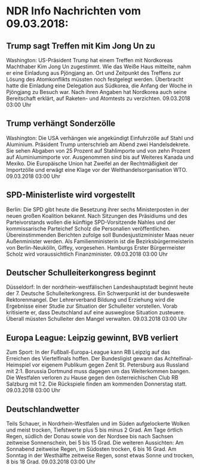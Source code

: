 # NDR Info Nachrichten vom 09.03.2018:


## Trump sagt Treffen mit Kim Jong Un zu
Washington: US-Präsident Trump hat einem Treffen mit Nordkoreas Machthaber Kim Jong Un zugestimmt. Wie das Weiße Haus mitteilte, nahm er eine Einladung aus Pjöngjang an. Ort und Zeitpunkt des Treffens zur Lösung des Atomkonflikts müssten noch festgelegt werden. Überbracht hatte die Einladung eine Delegation aus Südkorea, die Anfang der Woche in Pjöngjang zu Besuch war. Nach ihren Angaben hat Nordkorea auch seine Bereitschaft erklärt, auf Raketen- und Atomtests zu verzichten. 09.03.2018 03:00 Uhr 

## Trump verhängt Sonderzölle
Washington: Die USA verhängen wie angekündigt Einfuhrzölle auf Stahl und Aluminium. Präsident Trump unterschrieb am Abend zwei Handelsdekrete. Sie sehen Abgaben von 25 Prozent auf Stahlimporte und von zehn Prozent auf Aluminiumimporte vor. Ausgenommen sind bis auf Weiteres Kanada und Mexiko. Die Europäische Union hat Zweifel an der Rechtmäßigkeit der Importzölle und erwägt eine Klage vor der Welthandelsorganisation WTO. 09.03.2018 03:00 Uhr 

## SPD-Ministerliste wird vorgestellt
Berlin: Die SPD gibt heute die Besetzung ihrer sechs Ministerposten in der neuen großen Koalition bekannt. Nach Sitzungen des Präsidiums und des Parteivorstands wollen die künftige SPD-Vorsitzende Nahles und der kommissarische Parteichef Scholz die Personalien veröffentlichen. Übereinstimmenden Berichten zufolge soll Bundesjustizminister Maas neuer Außenminister werden. Als Familienministerin ist die Bezirksbürgermeisterin von Berlin-Neukölln, Giffey, vorgesehen. Hamburgs Erster Bürgermeister Scholz wird voraussichtlich Finanzminister. 09.03.2018 03:00 Uhr 

## Deutscher Schulleiterkongress beginnt
Düsseldorf: In der nordrhein-westfälischen Landeshauptstadt beginnt heute der 7. Deutsche Schulleiterkongress. Ein Schwerpunkt ist der bundesweite Rektorenmangel. Der Lehrerverband Bildung und Erziehung wird die Ergebnisse einer Studie zur Situation der Schulleiter vorstellen. Vorab kritisierte er, dass Deutschland auf eine ausweglose Situation zusteuere. Überall müssten Schulleiter den Mangel verwalten. 09.03.2018 03:00 Uhr 

## Europa League: Leipzig gewinnt, BVB verliert
Zum Sport: In der Fußball-Europa-League kann RB Leipzig auf das Erreichen des Viertelfinals hoffen. Der Bundesligist gewann das Achtelfinal-Heimspiel vor eigenem Publikum gegen Zenit St. Petersburg aus Russland mit 2:1.
Borussia Dortmund muss dagegen um das Weiterkommen bangen. Die Westfalen verloren zu Hause gegen den österreichischen Club RB Salzburg mit 1:2. Die Rückspiele finden am kommenden Donnerstag statt. 09.03.2018 03:00 Uhr 

## Deutschlandwetter
Teils Schauer, in Nordrhein-Westfalen und im Süden aufgelockerte Wolken und meist trocken, Tiefstwerte plus 5 bis minus 2 Grad. Am Tage örtlich Regen, südlich der Donau sowie von der Nordsee bis nach Sachsen zeitweise Sonnenschein, bei 5 bis 15 Grad. Die weiteren Aussichten: Am Sonnabend zeitweise Regen, im Südosten trocken, 6 bis 16 Grad. Am Sonntag in der Westhälfte zeitweise Regen, sonst etwas Sonne und trocken, 8 bis 18 Grad. 09.03.2018 03:00 Uhr 
